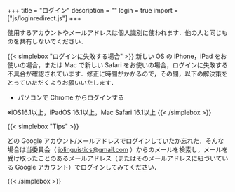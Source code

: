 +++
title = "ログイン"
description = ""
login = true
import = ["js/loginredirect.js"]
+++

使用するアカウントやメールアドレスは個人識別に使われます．他の人と同じものを共有しないでください．

<div id="firebaseui-auth-container"></div>
<div id="loader"></div>

{{< simplebox "ログインに失敗する場合" >}}
新しい OS の iPhone，iPad をお使いの場合，または Mac で新しい Safari をお使いの場合，ログインに失敗する不具合が確認されています．修正に時間がかかるので，その間，以下の解決策をとっていただくようお願いいたします．

- パソコンで Chrome からログインする

※iOS16.1以上，iPadOS 16.1以上，Mac Safari 16.1以上
{{< /simplebox >}}

{{< simplebox "Tips" >}}

どの Google アカウント/メールアドレスでログインしていたか忘れた，そんな場合は当委員会（ jolinguistics@gmail.com ）からのメールを検索し，メールを受け取ったことのあるメールアドレス（またはそのメールアドレスに紐づいている Google アカウント）でログインしてみてください．

{{< /simplebox >}}
